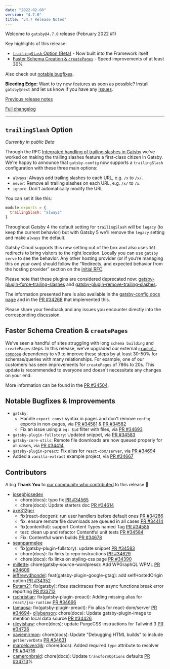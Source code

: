 ```yaml
---
date: "2022-02-08"
version: "4.7.0"
title: "v4.7 Release Notes"
---
```


Welcome to `gatsby@4.7.0` release (February 2022 #1)

Key highlights of this release:

- [`trailingSlash` Option (Beta)](#trailingslash-option) - Now built into the Framework itself
- [Faster Schema Creation & `createPages`](#faster-schema-creation--createpages) - Speed improvements of at least 30%

Also check out [notable bugfixes](#notable-bugfixes--improvements).

**Bleeding Edge:** Want to try new features as soon as possible? Install `gatsby@next` and let us know
if you have any [issues](https://github.com/gatsbyjs/gatsby/issues).

[Previous release notes](/docs/reference/release-notes/v4.6)

[Full changelog][full-changelog]

---

## `trailingSlash` Option

_Currently in public Beta_

Through the RFC [Integrated handling of trailing slashes in Gatsby](https://github.com/gatsbyjs/gatsby/discussions/34205) we've worked on making the trailing slashes feature a first-class citizen in Gatsby. We're happy to announce that `gatsby-config` now supports a `trailingSlash` configuration with these three main options:

- `always`: Always add trailing slashes to each URL, e.g. `/x` to `/x/`.
- `never`: Remove all trailing slashes on each URL, e.g. `/x/` to `/x`.
- `ignore`: Don't automatically modify the URL

You can set it like this:

```js:title=gatsby-config.js
module.exports = {
  trailingSlash: "always"
}
```

Throughout Gatsby 4 the default setting for `trailingSlash` will be `legacy` (to keep the current behavior) but with Gatsby 5 we'll remove the `legacy` setting and make `always` the default.

Gatsby Cloud supports this new setting out of the box and also uses `301` redirects to bring visitors to the right location. Locally you can use `gatsby serve` to see the behavior. Any other hosting provider (or if you’re managing this on your own) should follow the “Redirects, and expected behavior from the hosting provider” section on the [initial RFC](https://github.com/gatsbyjs/gatsby/discussions/34205).

Please note that these plugins are considered deprecated now: [gatsby-plugin-force-trailing-slashes](/plugins/gatsby-plugin-force-trailing-slashes/) and [gatsby-plugin-remove-trailing-slashes](/plugins/gatsby-plugin-remove-trailing-slashes/).

The information presented here is also available in the [gatsby-config docs page](/docs/reference/config-files/gatsby-config/#trailingslash) and in the [PR #34268](https://github.com/gatsbyjs/gatsby/pull/34268) that implemented this.

Please share your feedback and any issues you encounter directly into the [corresponding discussion](https://github.com/gatsbyjs/gatsby/discussions/34205).

## Faster Schema Creation & `createPages`

We've seen a handful of sites struggling with long `schema building` and `createPages` steps. In this release, we've upgraded our external [`graphql-compose`](https://graphql-compose.github.io/) dependency to v9 to improve these steps by at least 30-50% for schemas/queries with many relationships. For example, one of our customers has seen improvements for `createPages` of 786s to 20s. This update is recommended to everyone and doesn't necessitate any changes on your end.

More information can be found in the [PR #34504](https://github.com/gatsbyjs/gatsby/pull/3504).

## Notable Bugfixes & Improvements

- `gatsby`:
  - Handle `export const` syntax in pages and don't remove `config` exports in non-pages, via [PR #34581](https://github.com/gatsbyjs/gatsby/pull/34581) & [PR #34582](https://github.com/gatsbyjs/gatsby/pull/34582)
  - Fix an issue using a `eq: $id` filter with files, via [PR #34693](https://github.com/gatsbyjs/gatsby/pull/34693)
- `gatsby-plugin-fullstory`: Updated snippet, via [PR #34583](https://github.com/gatsbyjs/gatsby/pull/34583)
- `gatsby-core-utils`: Remote file downloads are now queued properly for all cases, via [PR #34414](https://github.com/gatsbyjs/gatsby/pull/34414)
- `gatsby-plugin-preact`: Fix alias for `react-dom/server`, via [PR #34694](https://github.com/gatsbyjs/gatsby/pull/34694)
- Added a `vanilla-extract` example project, via [PR #34667](https://github.com/gatsbyjs/gatsby/pull/34667)

## Contributors

A big **Thank You** to [our community who contributed][full-changelog] to this release 💜

- [josephjosedev](https://github.com/josephjosedev)
  - chore(docs): typo fix [PR #34565](https://github.com/gatsbyjs/gatsby/pull/34565)
  - chore(docs): Update starters doc [PR #34614](https://github.com/gatsbyjs/gatsby/pull/34614)
- [axe312ger](https://github.com/axe312ger)
  - fix(react-docgen): run user handlers before default ones [PR #34286](https://github.com/gatsbyjs/gatsby/pull/34286)
  - fix: ensure remote file downloads are queued in all cases [PR #34414](https://github.com/gatsbyjs/gatsby/pull/34414)
  - fix(contentful): support Content Types named Tag [PR #34585](https://github.com/gatsbyjs/gatsby/pull/34585)
  - test: clean up and refactor Contentful unit tests [PR #34584](https://github.com/gatsbyjs/gatsby/pull/34584)
  - Fix: Contentful warm builds [PR #34678](https://github.com/gatsbyjs/gatsby/pull/34678)
- [seanparmelee](https://github.com/seanparmelee)
  - fix(gatsby-plugin-fullstory): update snippet [PR #34583](https://github.com/gatsbyjs/gatsby/pull/34583)
  - chore(docs): fix links to repo instructions [PR #34629](https://github.com/gatsbyjs/gatsby/pull/34629)
  - chore(docs): fix links on styling-css page [PR #34390](https://github.com/gatsbyjs/gatsby/pull/34390)
- [millette](https://github.com/millette): chore(gatsby-source-wordpress): Add WPGraphQL WPML [PR #34609](https://github.com/gatsbyjs/gatsby/pull/34609)
- [jeffreyvdhondel](https://github.com/jeffreyvdhondel): feat(gatsby-plugin-google-gtag): add selfHostedOrigin option [PR #34352](https://github.com/gatsbyjs/gatsby/pull/34352)
- [Rutam21](https://github.com/Rutam21): fix(gatsby): fixes stacktraces from async functions break error reporting [PR #33712](https://github.com/gatsbyjs/gatsby/pull/33712)
- [rschristian](https://github.com/rschristian): fix(gatsby-plugin-preact): Adding missing alias for `react/jsx-runtime` [PR #34666](https://github.com/gatsbyjs/gatsby/pull/34666)
- [tamaosa](https://github.com/tamaosa): fix(gatsby-plugin-preact): Fix alias for react-dom/server [PR #34694](https://github.com/gatsbyjs/gatsby/pull/34694)- [ollybenson](https://github.com/ollybenson): chore(docs): Update gatsby-plugin-image to mention local data source [PR #34426](https://github.com/gatsbyjs/gatsby/pull/34426)
- [rileyjshaw](https://github.com/rileyjshaw): chore(docs): update PurgeCSS instructions for Tailwind 3 [PR #34726](https://github.com/gatsbyjs/gatsby/pull/34726)
- [xaviemirmon](https://github.com/xaviemirmon): chore(docs): Update "Debugging HTML builds" to include `getServerData` [PR #34631](https://github.com/gatsbyjs/gatsby/pull/34631)
- [marceloverdijk](https://github.com/marceloverdijk): chore(docs): Added required `type` attribute to resolver [PR #34716](https://github.com/gatsbyjs/gatsby/pull/34716)
- [cameronbraid](https://github.com/cameronbraid): chore(docs): Update `transformOptions` defaults [PR #34713](https://github.com/gatsbyjs/gatsby/pull/34713)%

[full-changelog]: https://github.com/gatsbyjs/gatsby/compare/gatsby@4.7.0-next.0...gatsby@4.7.0
